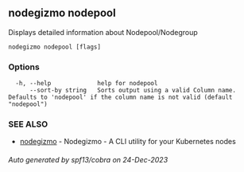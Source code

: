 ## nodegizmo nodepool

Displays detailed information about Nodepool/Nodegroup

```
nodegizmo nodepool [flags]
```

### Options

```
  -h, --help             help for nodepool
      --sort-by string   Sorts output using a valid Column name. Defaults to 'nodepool' if the column name is not valid (default "nodepool")
```

### SEE ALSO

* [nodegizmo](nodegizmo.md)	 - Nodegizmo - A CLI utility for your Kubernetes nodes

###### Auto generated by spf13/cobra on 24-Dec-2023
